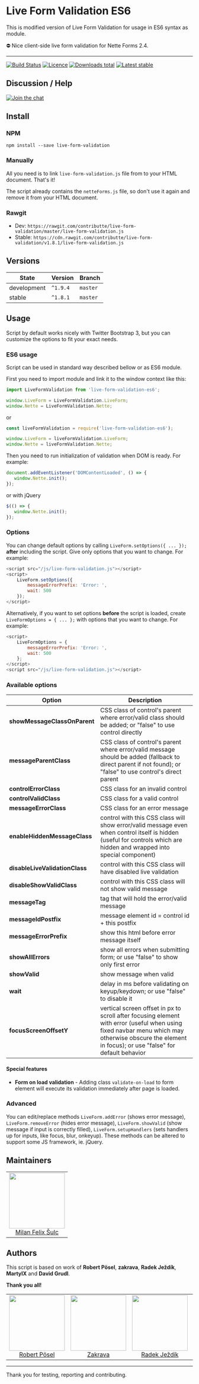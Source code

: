 # Live Form Validation ES6

This is modified version of Live Form Validation for usage in ES6 syntax as module.

:no_entry: Nice client-side live form validation for Nette Forms 2.4.

-----

[![Build Status](https://img.shields.io/travis/contributte/live-form-validation.svg?style=flat-square)](https://travis-ci.org/contributte/live-form-validation)
[![Licence](https://img.shields.io/github/license/contributte/live-form-validation.svg?style=flat-square)](https://github.com/contributte/live-form-validation)
[![Downloads total](https://img.shields.io/npm/dt/live-form-validation.svg?style=flat-square)](https://www.npmjs.com/package/live-form-validation)
[![Latest stable](https://img.shields.io/npm/v/live-form-validation.svg?style=flat-square)](https://www.npmjs.com/package/live-form-validation)

## Discussion / Help

[![Join the chat](https://img.shields.io/gitter/room/contributte/contributte.svg?style=flat-square)](http://bit.ly/ctteg)

## Install

### NPM

```
npm install --save live-form-validation
```

### Manually

All you need is to link `live-form-validation.js` file from to your HTML document. That's it!

The script already contains the `netteForms.js` file, so don't use it again and remove it from your HTML document.

### Rawgit

- Dev: `https://rawgit.com/contributte/live-form-validation/master/live-form-validation.js`
- Stable: `https://cdn.rawgit.com/contributte/live-form-validation/v1.8.1/live-form-validation.js`

## Versions

| State       | Version   | Branch   |
|-------------|-----------|----------|
| development | `^1.9.4`  | `master` |
| stable      | `^1.8.1`  | `master` |

## Usage

Script by default works nicely with Twitter Bootstrap 3, but you can customize the options to fit your exact needs.

### ES6 usage

Script can be used in standard way described bellow or as ES6 module. 

First you need to import module and link it to the window context like this:
```js
import LiveFormValidation from 'live-form-validation-es6';

window.LiveForm = LiveFormValidation.LiveForm;
window.Nette = LiveFormValidation.Nette;
```

or

```js
const liveFormValidation = require('live-form-validation-es6');

window.LiveForm = liveFormValidation.LiveForm;
window.Nette = liveFormValidation.Nette;
```

Then you need to run initialization of validation when DOM is ready. For example:

```js
document.addEventListener('DOMContentLoaded', () => {
   window.Nette.init(); 
});
```

or with jQuery

```js
$(() => {
   window.Nette.init();  
});
```

### Options

You can change default options by calling `LiveForm.setOptions({ ... });` **after** including the script. Give only options that you want to change. For example:

```js
<script src="/js/live-form-validation.js"></script> 
<script>
	LiveForm.setOptions({
		messageErrorPrefix: 'Error: ',
		wait: 500
	});
</script> 
```

Alternatively, if you want to set options **before** the script is loaded, create `LiveFormOptions = { ... };` with options that you want to change. For example:

```js
<script>
	LiveFormOptions = {
		messageErrorPrefix: 'Error: ',
		wait: 500
	};
</script> 
<script src="/js/live-form-validation.js"></script> 
```

### Available options

Option | Description
------ | -----------
**showMessageClassOnParent** | CSS class of control's parent where error/valid class should be added; or "false" to use control directly
**messageParentClass** | CSS class of control's parent where error/valid message should be added (fallback to direct parent if not found); or "false" to use control's direct parent
**controlErrorClass** | CSS class for an invalid control
**controlValidClass** | CSS class for a valid control
**messageErrorClass** | CSS class for an error message
**enableHiddenMessageClass** | control with this CSS class will show error/valid message even when control itself is hidden (useful for controls which are hidden and wrapped into special component)
**disableLiveValidationClass** | control with this CSS class will have disabled live validation
**disableShowValidClass** | control with this CSS class will not show valid message
**messageTag** | tag that will hold the error/valid message
**messageIdPostfix** | message element id = control id + this postfix
**messageErrorPrefix** | show this html before error message itself
**showAllErrors** | show all errors when submitting form; or use "false" to show only first error
**showValid** | show message when valid
**wait** | delay in ms before validating on keyup/keydown; or use "false" to disable it
**focusScreenOffsetY** | vertical screen offset in px to scroll after focusing element with error (useful when using fixed navbar menu which may otherwise obscure the element in focus); or use "false" for default behavior

#### Special features
* **Form on load validation** - Adding class `validate-on-load` to form element will execute its validation immediately after page is loaded.

### Advanced
You can edit/replace methods `LiveForm.addError` (shows error message), `LiveForm.removeError` (hides error message), `LiveForm.showValid` (show message if input is correctly filled), `LiveForm.setupHandlers` (sets handlers up for inputs, like focus, blur, onkeyup). These methods can be altered to support some JS framework, ie. jQuery.

## Maintainers

<table>
  <tbody>
    <tr>
      <td align="center">
        <a href="https://github.com/f3l1x">
            <img width="150" height="150" src="https://avatars2.githubusercontent.com/u/538058?v=3&s=150">
        </a>
        </br>
        <a href="https://github.com/f3l1x">Milan Felix Šulc</a>
      </td>
    </tr>
  </tbody>
</table>

## Authors

This script is based on work of **Robert Pösel**, **zakrava**, **Radek Ježdík**, **MartyIX** and **David Grudl**.

**Thank you all!**

<table>
  <tbody>
    <tr>
      <td align="center">
        <a href="https://github.com/Robyer">
            <img width="150" height="150" src="https://avatars2.githubusercontent.com/u/359173?v=3&s=150">
        </a>
        </br>
        <a href="https://github.com/Robyer">Robert Pösel</a>
      </td>
      <td align="center">
        <a href="https://github.com/zakrava">
            <img width="150" height="150" src="https://avatars2.githubusercontent.com/u/9878014?v=3&s=150">
        </a>
        </br>
        <a href="https://github.com/zakrava">Zakrava</a>
      </td>
      <td align="center">
        <a href="https://github.com/redhead">
            <img width="150" height="150" src="https://avatars2.githubusercontent.com/u/158482?v=3&s=150">
        </a>
        </br>
        <a href="https://github.com/redhead">Radek Ježdík</a>
      </td>
      <td align="center">
        <a href="https://github.com/MartyIX">
            <img width="150" height="150" src="https://avatars2.githubusercontent.com/u/203266?v=3&s=150">
        </a>
        </br>
        <a href="https://github.com/MartyIX">Martin Vseticka</a>
      </td>
      <td align="center">
        <a href="https://github.com/dg">
            <img width="150" height="150" src="https://avatars2.githubusercontent.com/u/194960?v=3&s=150">
        </a>
        </br>
        <a href="https://github.com/dg">David Grudl</a>
      </td>
    </tr>
  </tbody>
</table>

---

Thank you for testing, reporting and contributing.
